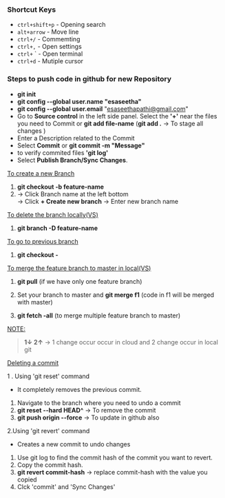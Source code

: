 ### Shortcut Keys

- `ctrl+shift+p` - Opening search
- `alt+arrow` - Move line
- `ctrl+/` - Commemting
- `ctrl+,` - Open settings
- `ctrl+` ` - Open terminal
- `ctrl+d` - Mutiple cursor

### Steps to push code in github for new Repository

- **git init**
- **git config --global user.name "esaseetha"**
- **git config --global user.email** "esaseethapathi@gmail.com"
- Go to **Source control** in the left side panel. Select the **'+'** near the files you need to Commit or **git add file-name** (**git add .**  -> To stage all changes )
- Enter a Description related to the Commit
- Select **Commit** or **git commit -m "Message"**
- to verify commited files **'git log'**
- Select **Publish Branch/Sync Changes**.

 <ins>To create a new Branch
  1. **git checkout -b feature-name**
  2. -> Click Branch name at the left bottom  
     -> Click **+ Create new branch**
     -> Enter new branch name

<ins> To delete the branch locally(VS)  
   1. **git branch -D feature-name**

  <ins> To go to previous branch

  1. **git checkout -**

 <ins>To merge the feature branch to master in local(VS)

   1. **git pull** (if we have only one feature branch)

   2. Set your branch to master and **git merge f1** (code in f1 will be merged with master)

   3. **git fetch -all** (to merge multiple feature branch to master)
   
<ins>NOTE:
 >**1↓ 2↑** -> 1 change occur occur in cloud     and
           2 change occur in local git


<ins>Deleting a commit

1 . Using 'git reset' command
  - It completely removes the previous commit.
  1. Navigate to the branch where you need to undo a commit
  2. **git reset --hard HEAD^** -> To remove the commit
  3. **git push origin <branch-name> --force** -> To update in github also

2.Using 'git revert' command
 - Creates a new commit to undo changes
  1. Use git log to find the commit hash of the commit you want to revert.
  2. Copy the commit hash.
  3. **git revert commit-hash** -> replace commit-hash with the value you copied
  4. Clck 'commit' and 'Sync Changes'



